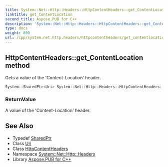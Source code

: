 ```yaml
---
title: System::Net::Http::Headers::HttpContentHeaders::get_ContentLocation method
linktitle: get_ContentLocation
second_title: Aspose.PUB for C++
description: 'System::Net::Http::Headers::HttpContentHeaders::get_ContentLocation method. Gets a value of the ''Content-Location'' header in C++.'
type: docs
weight: 800
url: /cpp/system.net.http.headers/httpcontentheaders/get_contentlocation/
---
```

## HttpContentHeaders::get_ContentLocation method


Gets a value of the 'Content-Location' header.

```cpp
System::SharedPtr<Uri> System::Net::Http::Headers::HttpContentHeaders::get_ContentLocation()
```


### ReturnValue

A value of the 'Content-Location' header.

## See Also

* Typedef [SharedPtr](../../../system/sharedptr/)
* Class [Uri](../../../system/uri/)
* Class [HttpContentHeaders](../)
* Namespace [System::Net::Http::Headers](../../)
* Library [Aspose.PUB for C++](../../../)
